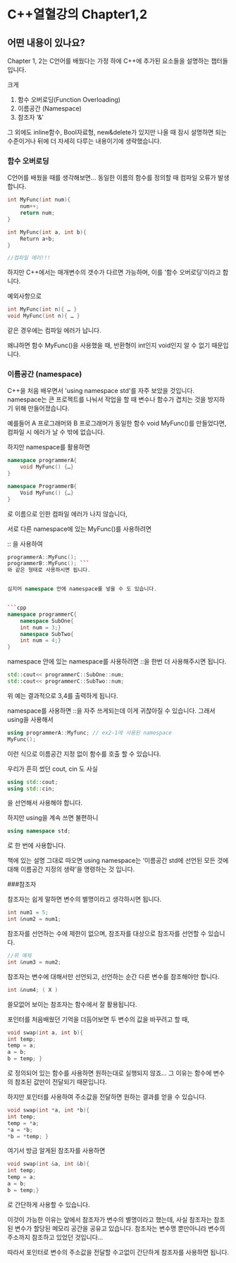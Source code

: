 # C++열혈강의 Chapter1,2


## 어떤 내용이 있나요?

Chapter 1, 2는 C언어를 배웠다는 가정 하에 C++에 추가된 요소들을 설명하는 챕터들입니다.

크게

1. 함수 오버로딩(Function Overloading)
2. 이름공간 (Namespace)
3. 참조자 ‘&’


그 외에도 inline함수, Bool자료형, new&delete가 있지만 나올 때 잠시 설명하면 되는 수준이거나 뒤에 더 자세히 다루는 내용이기에 생략했습니다.


### 함수 오버로딩

C언어를 배웠을 때를 생각해보면...
동일한 이름의 함수를 정의할 때 컴파일 오류가 발생합니다.

```cpp
int MyFunc(int num){
	num++;
	return num;
}

int MyFunc(int a, int b){
	Return a+b;
}

//컴파일 에러!!!
```

하지만 C++에서는 매개변수의 갯수가 다르면 가능하며, 이를 '함수 오버로딩'이라고 합니다.

예외사항으로 

```cpp
int MyFunc(int n){ … }
void MyFunc(int n){ … } 
```
같은 경우에는 컴파일 에러가 납니다.

왜냐하면 함수 MyFunc()을 사용했을 때, 반환형이 int인지 void인지 알 수 없기 때문입니다.



### 이름공간 (namespace)

C++을 처음 배우면서 'using namespace std'를 자주 보았을 것입니다.
namespace는 큰 프로젝트를 나눠서 작업을 할 때 변수나 함수가 겹치는 것을 방지하기 위해 만들어졌습니다.

예를들어 A 프로그래머와 B 프로그래머가 동일한 함수 void MyFunc()를 만들었다면, 컴파일 시 에러가 날 수 밖에 없습니다. 

하지만 namespace를 활용하면

```cpp
namespace programmerA{
	void MyFunc() {…}
} 

namespace ProgrammerB{
	Void MyFunc() {…}
}
```

로 이름으로 인한 컴파일 에러가 나지 않습니다,

서로 다른 namespace에 있는 MyFunc()를 사용하려면

:: 을 사용하여

```cpp
programmerA::MyFunc();
programmerB::MyFunc(); ```
와 같은 형태로 사용하시면 됩니다.


심지어 namespace 안에 namespace를 넣을 수 도 있습니다.


```cpp
namespace programmerC{
	namespace SubOne{
	int num = 3;}
	namespace SubTwo{
	int num = 4;}
}
```
namespace 안에 있는 namespace를 사용하려면 ::을 한번 더 사용해주시면 됩니다.

```cpp
std::cout<< programmerC::SubOne::num;
std::cout<< programmerC::SubTwo::num;
 ```
위 예는 결과적으로 3,4를 출력하게 됩니다.

namespace를 사용하면 ::을 자주 쓰게되는데 이게 귀찮아질 수 있습니다.
그래서 using을 사용해서

```cpp
using programmerA::Myfunc; // ex2-1에 사용된 namespace
MyFunc();
```
이런 식으로 이름공간 지정 없이 함수를 호출 할 수 있습니다.


우리가 흔히 썼던 cout, cin 도 사실
```cpp
using std::cout;
using std::cin;
```
을 선언해서 사용해야 합니다.

하지만 using을 계속 쓰면 불편하니 

```cpp 
using namespace std;
```

로 한 번에 사용합니다. 

책에 있는 설명 그대로 따오면 
using namespace는
‘이름공간 std에 선언된 모든 것에 대해 이름공간 지정의 생략’을 명령하는 것 입니다.


###참조자

참조자는 쉽게 말하면 변수의 별명이라고 생각하시면 됩니다.

```cpp
int num1 = 5;
int &num2 = num1;
```

참조자를 선언하는 수에 제한이 없으며, 참조자를 대상으로 참조자를 선언할 수 있습니다.

```cpp
//위 예제
int &num3 = num2;
```

참조자는 변수에 대해서만 선언되고, 선언하는 순간 다른 변수를 참조해야만 합니다.

```cpp
int &num4; ( X )
```

쓸모없어 보이는 참조자는 함수에서 잘 활용됩니다.
 
포인터를 처음배웠던 기억을 더듬어보면
두 변수의 값을 바꾸려고 할 때,

```cpp
void swap(int a, int b){
int temp;
temp = a;
a = b;
b = temp; } 
```

로 정의되어 있는 함수를 사용하면
원하는대로 실행되지 않죠… 그 이유는 함수에 변수의 참조된 값만이 전달되기 때문입니다.

하지만 포인터를 사용하여 주소값을 전달하면 원하는 결과를 얻을 수 있습니다.

```cpp
void swap(int *a, int *b){
int temp;
temp = *a;
*a = *b;
*b = *temp; }
```

여기서 방금 알게된 참조자를 사용하면

```cpp
void swap(int &a, int &b){
int temp;
temp = a;
a = b;
b = temp;}
```

로 간단하게 사용할 수 있습니다.

이것이 가능한 이유는 앞에서 참조자가 변수의 별명이라고 했는데,
사실 참조자는 참조된 변수가 할당된 메모리 공간을 공유고 있습니다.
참조자는 변수명 뿐만아니라 변수의 주소까지 참조하고 있었던 것입니다...

따라서 포인터로 변수의 주소값을 전달할 수고없이 간단하게 참조자를 사용하면 됩니다. 
